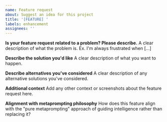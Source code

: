 ```yaml
---
name: Feature request
about: Suggest an idea for this project
title: '[FEATURE] '
labels: enhancement
assignees: ''
---
```


**Is your feature request related to a problem? Please describe.**
A clear description of what the problem is. Ex. I'm always frustrated when [...]

**Describe the solution you'd like**
A clear description of what you want to happen.

**Describe alternatives you've considered**
A clear description of any alternative solutions you've considered.

**Additional context**
Add any other context or screenshots about the feature request here.

**Alignment with metaprompting philosophy**
How does this feature align with the "pure metaprompting" approach of guiding intelligence rather than replacing it?
